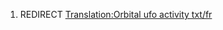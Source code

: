 1.  REDIRECT [Translation:Orbital ufo activity
    txt/fr](Translation:Orbital_ufo_activity_txt/fr "wikilink")